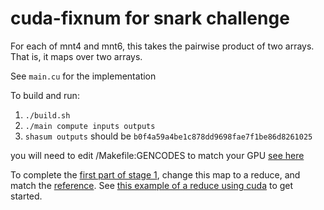 # cuda-fixnum for snark challenge

For each of mnt4 and mnt6, this takes the pairwise product of two arrays. That is, it maps over two arrays.

See `main.cu` for the implementation

To build and run:

1. `./build.sh`
2. `./main compute inputs outputs`
3. `shasum outputs` should be `b0f4a59a4be1c878dd9698fae7f1be86d8261025`

you will need to edit /Makefile:GENCODES to match your GPU [see here](https://arnon.dk/matching-sm-architectures-arch-and-gencode-for-various-nvidia-cards/)

To complete the [first part of stage 1](https://coinlist.co/build/coda/pages/problem-01-field-arithmetic), change this map to a reduce, and match the [reference](https://github.com/CodaProtocol/snark-challenge/tree/master/reference-01-field-arithmetic). See [this example of a reduce using cuda](https://github.com/NVIDIA/cuda-samples/tree/master/Samples/reduction) to get started.
